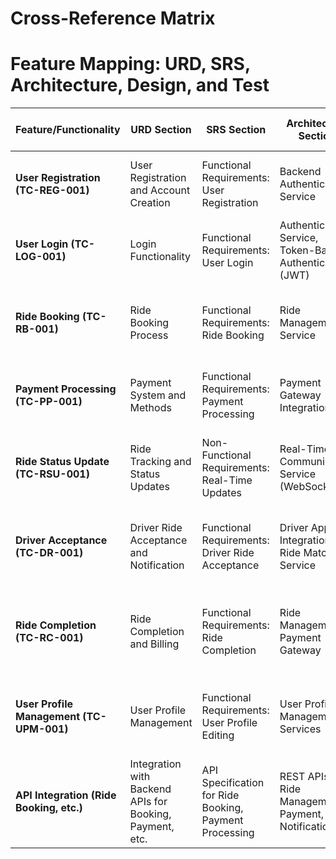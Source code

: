 
# Cross-Reference Matrix

# Feature Mapping: URD, SRS, Architecture, Design, and Test

| **Feature/Functionality**               | **URD Section**                                          | **SRS Section**                                         | **Architecture Section**                               | **Design Section**                                        | **Test Scenarios (test.md)**                               |
|-----------------------------------------|----------------------------------------------------------|--------------------------------------------------------|--------------------------------------------------------|----------------------------------------------------------|------------------------------------------------------------|
| **User Registration (TC-REG-001)**      | User Registration and Account Creation                    | Functional Requirements: User Registration             | Backend Authentication Service                          | Registration Page UI                                      | TC-REG-001: Verify user registration functionality         |
| **User Login (TC-LOG-001)**             | Login Functionality                                      | Functional Requirements: User Login                    | Authentication Service, Token-Based Authentication (JWT) | Login Page UI                                            | TC-LOG-001: Verify user login functionality                |
| **Ride Booking (TC-RB-001)**            | Ride Booking Process                                     | Functional Requirements: Ride Booking                  | Ride Management Service                                 | Ride Booking Page UI                                      | TC-RB-001: Verify that the user can successfully book a ride |
| **Payment Processing (TC-PP-001)**      | Payment System and Methods                               | Functional Requirements: Payment Processing             | Payment Gateway Integration                             | Payment Page UI                                           | TC-PP-001: Verify successful payment processing            |
| **Ride Status Update (TC-RSU-001)**    | Ride Tracking and Status Updates                         | Non-Functional Requirements: Real-Time Updates         | Real-Time Communication Service (WebSocket)             | Ride Status Page UI                                       | TC-RSU-001: Verify that the ride status is updated correctly |
| **Driver Acceptance (TC-DR-001)**       | Driver Ride Acceptance and Notification                  | Functional Requirements: Driver Ride Acceptance        | Driver App Integration with Ride Matching Service       | Driver Page UI                                            | TC-DR-001: Verify driver acceptance of ride request       |
| **Ride Completion (TC-RC-001)**         | Ride Completion and Billing                              | Functional Requirements: Ride Completion               | Ride Management, Payment Gateway                        | Ride Completion Page UI                                   | TC-RC-001: Verify ride completion and payment receipt     |
| **User Profile Management (TC-UPM-001)**| User Profile Management                                  | Functional Requirements: User Profile Editing          | User Profile Management Services                         | Profile Page UI                                           | TC-UPM-001: Verify that the user can update their profile |
| **API Integration (Ride Booking, etc.)**| Integration with Backend APIs for Booking, Payment, etc.  | API Specification for Ride Booking, Payment Processing | REST APIs for Ride Management, Payment, Notification    | API Gateway, Backend Services                             | Test all relevant API endpoints for functionality         |
